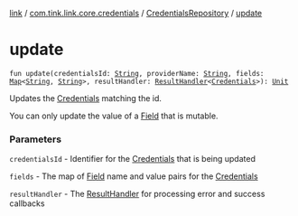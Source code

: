 [link](../../index.md) / [com.tink.link.core.credentials](../index.md) / [CredentialsRepository](index.md) / [update](./update.md)

# update

`fun update(credentialsId: `[`String`](https://kotlinlang.org/api/latest/jvm/stdlib/kotlin/-string/index.html)`, providerName: `[`String`](https://kotlinlang.org/api/latest/jvm/stdlib/kotlin/-string/index.html)`, fields: `[`Map`](https://kotlinlang.org/api/latest/jvm/stdlib/kotlin.collections/-map/index.html)`<`[`String`](https://kotlinlang.org/api/latest/jvm/stdlib/kotlin/-string/index.html)`, `[`String`](https://kotlinlang.org/api/latest/jvm/stdlib/kotlin/-string/index.html)`>, resultHandler: `[`ResultHandler`](../../com.tink.service.handler/-result-handler/index.md)`<`[`Credentials`](../../com.tink.model.credentials/-credentials/index.md)`>): `[`Unit`](https://kotlinlang.org/api/latest/jvm/stdlib/kotlin/-unit/index.html)

Updates the [Credentials](../../com.tink.model.credentials/-credentials/index.md) matching the id.

You can only update the value of a [Field](../../com.tink.model.misc/-field/index.md) that is mutable.

### Parameters

`credentialsId` - Identifier for the [Credentials](../../com.tink.model.credentials/-credentials/index.md) that is being updated

`fields` - The map of [Field](../../com.tink.model.misc/-field/index.md) name and value pairs for the [Credentials](../../com.tink.model.credentials/-credentials/index.md)

`resultHandler` - The [ResultHandler](../../com.tink.service.handler/-result-handler/index.md) for processing error and success callbacks